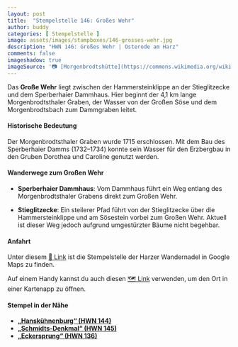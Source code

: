 ```yaml
---
layout: post
title:  "Stempelstelle 146: Großes Wehr"
author: buddy
categories: [ Stempelstelle ]
image: assets/images/stampboxes/146-grosses-wehr.jpg
description: "HWN 146: Großes Wehr | Osterode am Harz"
comments: false
imageshadow: true
imageSource: '📷 [Morgenbrodtshütte](https://commons.wikimedia.org/wiki/File:Morgenbrodtsh%C3%BCtte.jpg) von <a href="//commons.wikimedia.org/wiki/User:B.Thomas95" title="User:B.Thomas95">Thomas Binder</a> unter Lizenz [CC BY-SA 4.0](https://creativecommons.org/licenses/by-sa/4.0)'
---
```


Das **Große Wehr** liegt zwischen der Hammersteinklippe an der Stieglitzecke und dem Sperberhaier Dammhaus. Hier beginnt der 4,1 km lange Morgenbrodtsthaler Graben, der Wasser von der Großen Söse und dem Morgenbrodtsbach zum Dammgraben leitet. 

#### Historische Bedeutung

Der Morgenbrodtsthaler Graben wurde 1715 erschlossen. Mit dem Bau des Sperberhaier Damms (1732–1734) konnte sein Wasser für den Erzbergbau in den Gruben Dorothea und Caroline genutzt werden. 

#### Wanderwege zum Großen Wehr

- **Sperberhaier Dammhaus**: Vom Dammhaus führt ein Weg entlang des Morgenbrodtsthaler Grabens direkt zum Großen Wehr. 

- **Stieglitzecke**: Ein steilerer Pfad führt von der Stieglitzecke über die Hammersteinklippe und am Sösestein vorbei zum Großen Wehr. Aktuell ist dieser Weg jedoch aufgrund umgestürzter Bäume nicht begehbar. 

#### Anfahrt

Unter diesem [📍 Link](https://www.google.com/maps/dir/?api=1&origin=&destination=51.76260%2C%2010.44573) ist die Stempelstelle der Harzer Wandernadel in Google Maps zu finden.

<div class="android-only">
  Auf einem Handy kannst du auch diesen 
  <a href="geo:51.76260,10.44573">🗺️ Link</a> 
  verwenden, um den Ort in einer Kartenapp zu öffnen.
  <p></p>
</div>

#### Stempel in der Nähe

- [**„Hanskühnenburg“ (HWN 144)**](/stempelstelle-144-hanskuehnenburg)
- [**„Schmidts-Denkmal“ (HWN 145)**](/stempelstelle-145-schmidts-denkmal)
- [**„Eckersprung“ (HWN 136)**](/stempelstelle-136-eckersprung)
